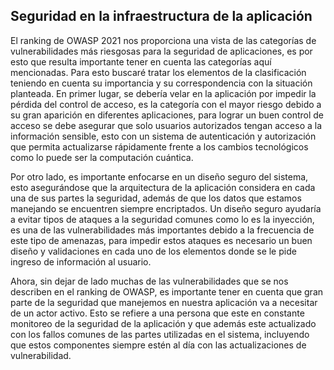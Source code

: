 ## Seguridad en la infraestructura de la aplicación

El ranking de OWASP 2021 nos proporciona una vista de las categorías de vulnerabilidades más riesgosas para la seguridad de aplicaciones, es por esto que resulta importante tener en cuenta las categorías aquí mencionadas. Para esto buscaré tratar los elementos de la clasificación teniendo en cuenta su importancia y su correspondencia con la situación planteada. En primer lugar, se debería velar en la aplicación por impedir la pérdida del control de acceso, es la categoría con el mayor riesgo debido a su gran aparición en diferentes aplicaciones, para lograr un buen control de acceso se debe asegurar que solo usuarios autorizados tengan acceso a la información sensible, esto con un sistema de autenticación y autorización que permita actualizarse rápidamente frente a los cambios tecnológicos como lo puede ser la computación cuántica.

Por otro lado, es importante enfocarse en un diseño seguro del sistema, esto asegurándose que la arquitectura de la aplicación considera en cada una de sus partes la seguridad, además de que los datos que estamos manejando se encuentren siempre encriptados. Un diseño seguro ayudaría a evitar tipos de ataques a la seguridad comunes como lo es la inyección, es una de las vulnerabilidades más importantes debido a la frecuencia de este tipo de amenazas, para impedir estos ataques es necesario un buen diseño y validaciones en cada uno de los elementos donde se le pide ingreso de información al usuario.

Ahora, sin dejar de lado muchas de las vulnerabilidades que se nos describen en el ranking de OWASP, es importante tener en cuenta que gran parte de la seguridad que manejemos en nuestra aplicación va a necesitar de un actor activo. Esto se refiere a una persona que este en constante monitoreo de la seguridad de la aplicación y que además este actualizado con los fallos comunes de las partes utilizadas en el sistema, incluyendo que estos componentes siempre estén al día con las actualizaciones de vulnerabilidad.